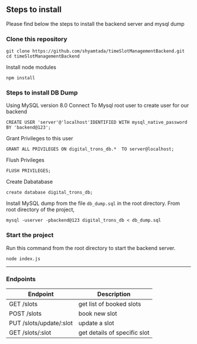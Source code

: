 ## Steps to install

Please find below the steps to install the backend server and mysql dump  

### Clone this repository
```
git clone https://github.com/shyamtada/timeSlotManagementBackend.git
cd timeSlotManagementBackend
```
Install node modules
```
npm install
```

### Steps to install DB Dump
Using MySQL version 8.0
Connect To Mysql root user to create user for our backend

```
CREATE USER 'server'@'localhost'IDENTIFIED WITH mysql_native_password BY 'backend@123';
```

Grant Privileges to this user
```
GRANT ALL PRIVILEGES ON digital_trons_db.*  TO server@localhost;
```

Flush Privileges
```
FLUSH PRIVILEGES;
```
Create Dabatabase
```
create database digital_trons_db;
```
Install MySQL dump from the file `db_dump.sql` in the root directory.
From root directory of the project,
```
mysql -userver -pbackend@123 digital_trons_db < db_dump.sql
```
### Start the project
Run this command from the root directory to start the backend server. 
```
node index.js
```
---
### Endpoints
|Endpoint  |Description  |
|--|--|
| GET /slots | get list of booked slots |
| POST /slots | book new slot | 
| PUT /slots/update/:slot | update a slot | 
| GET /slots/:slot | get details of specific slot |